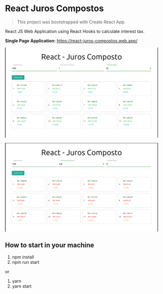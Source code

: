 # React Juros Compostos

> This project was bootstrapped with Create React App.

React JS Web Application using React Hooks to calculate interest tax.

**Single Page Application:** https://react-juros-compostos.web.app/

![app react-juros-compostos](https://github.com/V-Coyote/react-juros-compostos/blob/master/public/react-juros-compostos1.png?raw=true)


![app react-juros-compostos](https://github.com/V-Coyote/react-juros-compostos/blob/master/public/react-juros-compostos2.png?raw=true)

## How to start in your machine

1. npm install
2. npm run start

or

1. yarn
2. yarn start
